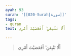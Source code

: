 ```yaml
---
ayah: 93
surah: '[[020-Surah|سورة]]'
tags:
- quran
text: أَلَّا تَتَّبِعَنِ ۖ أَفَعَصَيْتَ أَمْرِي

---
```

> أَلَّا تَتَّبِعَنِ ۖ أَفَعَصَيْتَ أَمْرِي
